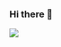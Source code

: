 ### Hi there 👋


<img src="https://github-readme-stats.vercel.app/api?username=sumankhatri404&&show_icons=true&title_color=ffffff&icon_color=bb2acf&text_color=daf7dc&bg_color=151515">


<!--
**sumankhatri404/sumankhatri404** is a ✨ _special_ ✨ repository because its `README.md` (this file) appears on your GitHub profile.

Here are some ideas to get you started:

- 🔭 I’m currently working on flutter mobile app
- 🌱 I’m currently learning ...
- 👯 I’m looking to collaborate on ...
- 🤔 I’m looking for help with ...
- 💬 Ask me about ...
- 📫 How to reach me: ...
- 😄 Pronouns: ...
- ⚡ Fun fact: ...
-->
